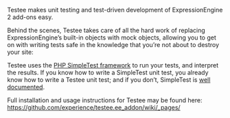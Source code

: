 Testee makes unit testing and test-driven development of ExpressionEngine 2
add-ons easy.

Behind the scenes, Testee takes care of all the hard work of replacing
ExpressionEngine’s built-in objects with mock objects, allowing you to get on
with writing tests safe in the knowledge that you’re not about to destroy your
site:

Testee uses the [PHP SimpleTest framework][simpletest] to run your tests, and
interpret the results. If you know how to write a SimpleTest unit test, you
already know how to write a Testee unit test; and if you don’t, SimpleTest is
[well documented][simpletest_docs].

Full installation and usage instructions for Testee may be found here:
https://github.com/experience/testee.ee_addon/wiki/_pages/

[simpletest]:http://simpletest.org/ "Find out more about SimpleTest"
[simpletest_docs]:http://simpletest.org/en/unit_test_documentation.html "Read the SimpleTest documentation"

